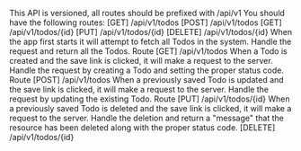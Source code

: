 This API is versioned, all routes should be prefixed with /api/v1
You should have the following routes:
[GET] /api/v1/todos
[POST] /api/v1/todos
[GET] /api/v1/todos/{id}
[PUT] /api/v1/todos/{id}
[DELETE] /api/v1/todos/{id}
When the app first starts it will attempt to fetch all Todos in the system. Handle the request and return all the Todos.
Route [GET] /api/v1/todos
When a Todo is created and the save link is clicked, it will make a request to the server. Handle the request by creating a Todo and setting the proper status code.
Route [POST] /api/v1/todos
When a previously saved Todo is updated and the save link is clicked, it will make a request to the server. Handle the request by updating the existing Todo.
Route [PUT] /api/v1/todos/{id}
When a previously saved Todo is deleted and the save link is clicked, it will make a request to the server. Handle the deletion and return a "message" that the resource has been deleted along with the proper status code.
[DELETE] /api/v1/todos/{id}
